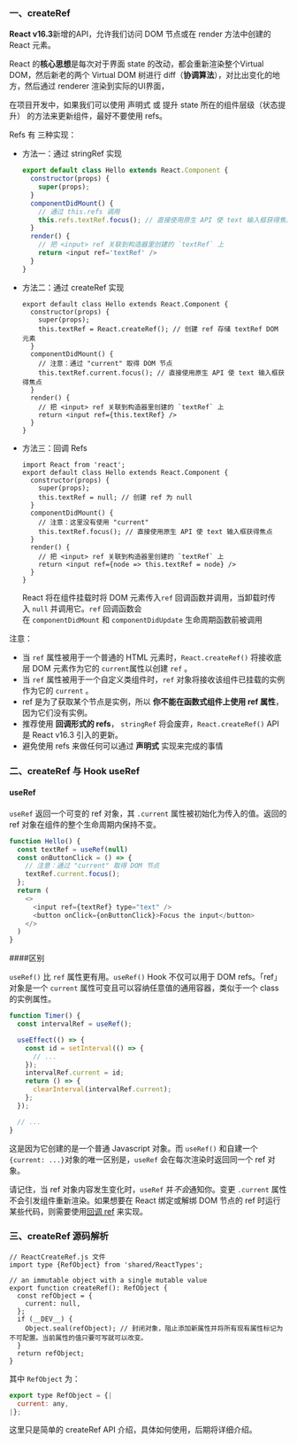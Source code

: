 ### 一、createRef

**React v16.3**新增的API，允许我们访问 DOM 节点或在 render 方法中创建的 React 元素。

React 的**核心思想**是每次对于界面 state 的改动，都会重新渲染整个Virtual DOM，然后新老的两个 Virtual DOM 树进行 diff（**协调算法**），对比出变化的地方，然后通过 renderer 渲染到实际的UI界面，

在项目开发中，如果我们可以使用 声明式 或 提升 state 所在的组件层级（状态提升） 的方法来更新组件，最好不要使用 refs。

Refs 有 三种实现：

- 方法一：通过 stringRef 实现

  ```js
  export default class Hello extends React.Component {
    constructor(props) {
      super(props);
    }
    componentDidMount() {
      // 通过 this.refs 调用
      this.refs.textRef.focus(); // 直接使用原生 API 使 text 输入框获得焦点
    }
    render() {
      // 把 <input> ref 关联到构造器里创建的 `textRef` 上
      return <input ref='textRef' />
    }
  }
  ```

- 方法二：通过 createRef 实现

  ```react
  export default class Hello extends React.Component {
    constructor(props) {
      super(props);
      this.textRef = React.createRef(); // 创建 ref 存储 textRef DOM 元素
    }
    componentDidMount() {
      // 注意：通过 "current" 取得 DOM 节点
      this.textRef.current.focus(); // 直接使用原生 API 使 text 输入框获得焦点
    }
    render() {
      // 把 <input> ref 关联到构造器里创建的 `textRef` 上
      return <input ref={this.textRef} />
    }
  }	
  ```

- 方法三：回调 Refs

  ```react
  import React from 'react';
  export default class Hello extends React.Component {
    constructor(props) {
      super(props);
      this.textRef = null; // 创建 ref 为 null
    }
    componentDidMount() {
      // 注意：这里没有使用 "current" 
      this.textRef.focus(); // 直接使用原生 API 使 text 输入框获得焦点
    }
    render() {
      // 把 <input> ref 关联到构造器里创建的 `textRef` 上
      return <input ref={node => this.textRef = node} />
    }
  }												
  ```

  React 将在组件挂载时将 DOM 元素传入`ref` 回调函数并调用，当卸载时传入 `null` 并调用它。`ref` 回调函数会在 `componentDidMount` 和 `componentDidUpdate` 生命周期函数前被调用

注意：

- 当 `ref` 属性被用于一个普通的 HTML 元素时，`React.createRef()` 将接收底层 DOM 元素作为它的 `current`属性以创建 `ref` 。
- 当 `ref` 属性被用于一个自定义类组件时，`ref` 对象将接收该组件已挂载的实例作为它的 `current` 。
- ref 是为了获取某个节点是实例，所以 **你不能在函数式组件上使用 ref 属性**，因为它们没有实例。
- 推荐使用 **回调形式的 refs**， `stringRef` 将会废弃，`React.createRef()` API 是 React v16.3 引入的更新。
- 避免使用 refs 来做任何可以通过 **声明式** 实现来完成的事情

### 二、createRef 与 Hook useRef

#### useRef

`useRef` 返回一个可变的 ref 对象，其 `.current` 属性被初始化为传入的值。返回的 ref 对象在组件的整个生命周期内保持不变。

```js
function Hello() {
  const textRef = useRef(null)
  const onButtonClick = () => {
    // 注意：通过 "current" 取得 DOM 节点
    textRef.current.focus();
  };
  return (
    <>
      <input ref={textRef} type="text" />
      <button onClick={onButtonClick}>Focus the input</button>
    </>
  )
}
```



####区别

`useRef()` 比 `ref` 属性更有用。`useRef()` Hook 不仅可以用于 DOM refs。「ref」 对象是一个 `current` 属性可变且可以容纳任意值的通用容器，类似于一个 class 的实例属性。

```js
function Timer() {
  const intervalRef = useRef();

  useEffect(() => {
    const id = setInterval(() => {
      // ...
    });
    intervalRef.current = id;
    return () => {
      clearInterval(intervalRef.current);
    };
  });

  // ...
}
```



这是因为它创建的是一个普通 Javascript 对象。而 `useRef()` 和自建一个 `{current: ...}`对象的唯一区别是，`useRef` 会在每次渲染时返回同一个 ref 对象。

请记住，当 ref 对象内容发生变化时，`useRef` 并*不会*通知你。变更 `.current` 属性不会引发组件重新渲染。如果想要在 React 绑定或解绑 DOM 节点的 ref 时运行某些代码，则需要使用[回调 ref](https://zh-hans.reactjs.org/docs/hooks-faq.html#how-can-i-measure-a-dom-node) 来实现。

### 三、createRef 源码解析

```react
// ReactCreateRef.js 文件
import type {RefObject} from 'shared/ReactTypes';

// an immutable object with a single mutable value
export function createRef(): RefObject {
  const refObject = {
    current: null,
  };
  if (__DEV__) {
    Object.seal(refObject); // 封闭对象，阻止添加新属性并将所有现有属性标记为不可配置。当前属性的值只要可写就可以改变。
  }
  return refObject;
}
```

其中 `RefObject` 为： 

```js
export type RefObject = {|
  current: any,
|};
```

这里只是简单的 createRef API 介绍，具体如何使用，后期将详细介绍。
